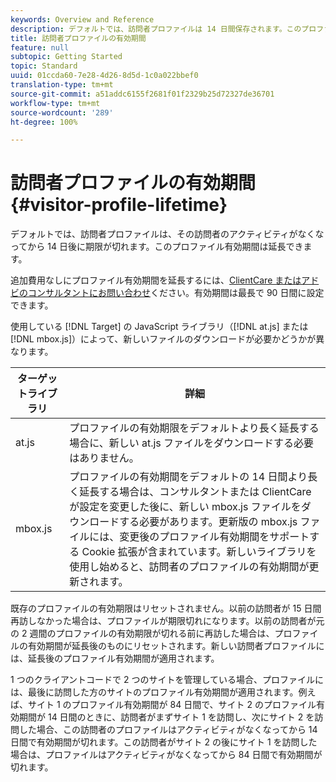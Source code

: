 ```yaml
---
keywords: Overview and Reference
description: デフォルトでは、訪問者プロファイルは 14 日間保存されます。このプロファイル有効期間は延長できます。
title: 訪問者プロファイルの有効期間
feature: null
subtopic: Getting Started
topic: Standard
uuid: 01ccda60-7e28-4d26-8d5d-1c0a022bbef0
translation-type: tm+mt
source-git-commit: a51addc6155f2681f01f2329b25d72327de36701
workflow-type: tm+mt
source-wordcount: '289'
ht-degree: 100%

---
```



# 訪問者プロファイルの有効期間{#visitor-profile-lifetime}

デフォルトでは、訪問者プロファイルは、その訪問者のアクティビティがなくなってから 14 日後に期限が切れます。このプロファイル有効期間は延長できます。

追加費用なしにプロファイル有効期間を延長するには、[ClientCare またはアドビのコンサルタントにお問い合わせ](../../cmp-resources-and-contact-information.md#reference_ACA3391A00EF467B87930A450050077C)ください。有効期間は最長で 90 日間に設定できます。

使用している [!DNL Target] の JavaScript ライブラリ（[!DNL at.js] または [!DNL mbox.js]）によって、新しいファイルのダウンロードが必要かどうかが異なります。

| ターゲットライブラリ | 詳細 |
|--- |--- |
| at.js | プロファイルの有効期限をデフォルトより長く延長する場合に、新しい at.js ファイルをダウンロードする必要はありません。 |
| mbox.js | プロファイルの有効期間をデフォルトの 14 日間より長く延長する場合は、コンサルタントまたは ClientCare が設定を変更した後に、新しい mbox.js ファイルをダウンロードする必要があります。更新版の mbox.js ファイルには、変更後のプロファイル有効期間をサポートする Cookie 拡張が含まれています。新しいライブラリを使用し始めると、訪問者のプロファイルの有効期間が更新されます。 |

既存のプロファイルの有効期限はリセットされません。以前の訪問者が 15 日間再訪しなかった場合は、プロファイルが期限切れになります。以前の訪問者が元の 2 週間のプロファイルの有効期限が切れる前に再訪した場合は、プロファイルの有効期間が延長後のものにリセットされます。新しい訪問者プロファイルには、延長後のプロファイル有効期間が適用されます。

1 つのクライアントコードで 2 つのサイトを管理している場合、プロファイルには、最後に訪問した方のサイトのプロファイル有効期間が適用されます。例えば、サイト 1 のプロファイル有効期間が 84 日間で、サイト 2 のプロファイル有効期間が 14 日間のときに、訪問者がまずサイト 1 を訪問し、次にサイト 2 を訪問した場合、この訪問者のプロファイルはアクティビティがなくなってから 14 日間で有効期間が切れます。この訪問者がサイト 2 の後にサイト 1 を訪問した場合は、プロファイルはアクティビティがなくなってから 84 日間で有効期間が切れます。
